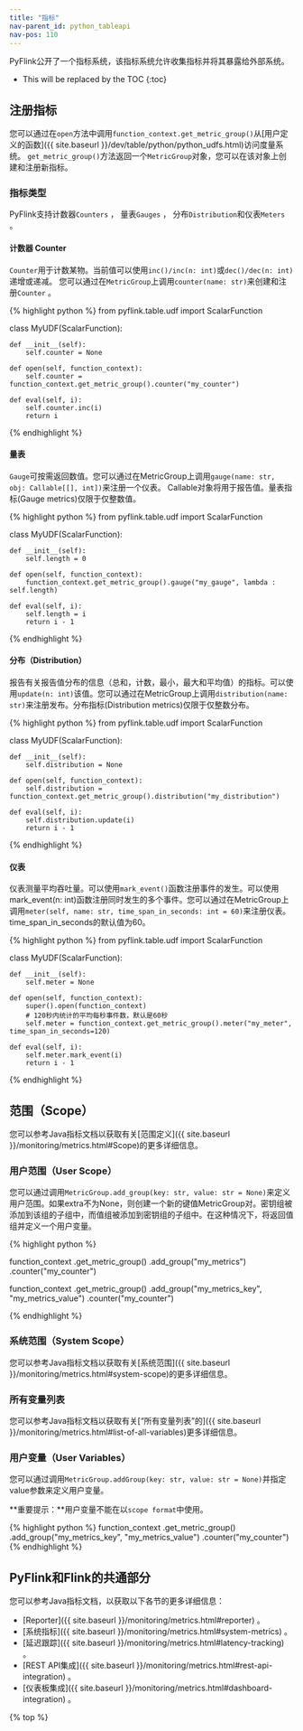 ```yaml
---
title: "指标"
nav-parent_id: python_tableapi
nav-pos: 110
---
```

<!--
Licensed to the Apache Software Foundation (ASF) under one
or more contributor license agreements.  See the NOTICE file
distributed with this work for additional information
regarding copyright ownership.  The ASF licenses this file
to you under the Apache License, Version 2.0 (the
"License"); you may not use this file except in compliance
with the License.  You may obtain a copy of the License at

  http://www.apache.org/licenses/LICENSE-2.0

Unless required by applicable law or agreed to in writing,
software distributed under the License is distributed on an
"AS IS" BASIS, WITHOUT WARRANTIES OR CONDITIONS OF ANY
KIND, either express or implied.  See the License for the
specific language governing permissions and limitations
under the License.
-->

 PyFlink公开了一个指标系统，该指标系统允许收集指标并将其暴露给外部系统。 

* This will be replaced by the TOC
{:toc}

## 注册指标

您可以通过在`` open ``方法中调用`` function_context.get_metric_group() ``从[用户定义的函数]({{ site.baseurl }}/dev/table/python/python_udfs.html)访问度量系统。 
`` get_metric_group() ``方法返回一个`` MetricGroup ``对象，您可以在该对象上创建和注册新指标。 

### 指标类型

 PyFlink支持计数器`` Counters `` ， 量表`` Gauges `` ， 分布`` Distribution ``和仪表`` Meters `` 。 

#### 计数器 Counter

 `` Counter ``用于计数某物。当前值可以使用`` inc()/inc(n: int) ``或`` dec()/dec(n: int) ``递增或递减。
 您可以通过在`` MetricGroup ``上调用`` counter(name: str) ``来创建和注册`` Counter `` 。 

<div class="codetabs" markdown="1">
<div data-lang="python" markdown="1">
{% highlight python %}
from pyflink.table.udf import ScalarFunction

class MyUDF(ScalarFunction):

    def __init__(self):
        self.counter = None

    def open(self, function_context):
        self.counter = function_context.get_metric_group().counter("my_counter")

    def eval(self, i):
        self.counter.inc(i)
        return i

{% endhighlight %}
</div>

</div>

#### 量表

 `` Gauge ``可按需返回数值。您可以通过在MetricGroup上调用`` gauge(name: str, obj: Callable[[], int]) ``来注册一个仪表。 Callable对象将用于报告值。量表指标(Gauge metrics)仅限于仅整数值。 

<div class="codetabs" markdown="1">
<div data-lang="python" markdown="1">
{% highlight python %}
from pyflink.table.udf import ScalarFunction

class MyUDF(ScalarFunction):

    def __init__(self):
        self.length = 0

    def open(self, function_context):
        function_context.get_metric_group().gauge("my_gauge", lambda : self.length)

    def eval(self, i):
        self.length = i
        return i - 1
{% endhighlight %}
</div>

</div>

#### 分布（Distribution）

报告有关报告值分布的信息（总和，计数，最小，最大和平均值）的指标。可以使用`` update(n: int) ``该值。您可以通过在MetricGroup上调用`` distribution(name: str) ``来注册发布。分布指标(Distribution metrics)仅限于仅整数分布。 

<div class="codetabs" markdown="1">
<div data-lang="python" markdown="1">
{% highlight python %}
from pyflink.table.udf import ScalarFunction

class MyUDF(ScalarFunction):

    def __init__(self):
        self.distribution = None

    def open(self, function_context):
        self.distribution = function_context.get_metric_group().distribution("my_distribution")

    def eval(self, i):
        self.distribution.update(i)
        return i - 1
{% endhighlight %}
</div>

</div>

#### 仪表

仪表测量平均吞吐量。可以使用`` mark_event() ``函数注册事件的发生。可以使用mark_event(n: int)函数注册同时发生的多个事件。您可以通过在MetricGroup上调用`` meter(self, name: str, time_span_in_seconds: int = 60) ``来注册仪表。 time_span_in_seconds的默认值为60。 

<div class="codetabs" markdown="1">
<div data-lang="python" markdown="1">
{% highlight python %}
from pyflink.table.udf import ScalarFunction

class MyUDF(ScalarFunction):

    def __init__(self):
        self.meter = None

    def open(self, function_context):
        super().open(function_context)
        # 120秒内统计的平均每秒事件数，默认是60秒 
        self.meter = function_context.get_metric_group().meter("my_meter", time_span_in_seconds=120)

    def eval(self, i):
        self.meter.mark_event(i)
        return i - 1
{% endhighlight %}
</div>

</div>

## 范围（Scope）

您可以参考Java指标文档以获取有关[范围定义]({{ site.baseurl }}/monitoring/metrics.html#Scope)的更多详细信息。 

### 用户范围（User Scope）

您可以通过调用`` MetricGroup.add_group(key: str, value: str = None) ``来定义用户范围。如果extra不为None，则创建一个新的键值MetricGroup对。密钥组被添加到该组的子组中，而值组被添加到密钥组的子组中。在这种情况下，将返回值组并定义一个用户变量。 

<div class="codetabs" markdown="1">
<div data-lang="python" markdown="1">
{% highlight python %}

function_context
    .get_metric_group()
    .add_group("my_metrics")
    .counter("my_counter")

function_context
    .get_metric_group()
    .add_group("my_metrics_key", "my_metrics_value")
    .counter("my_counter")

{% endhighlight %}
</div>

</div>

### 系统范围（System Scope）

您可以参考Java指标文档以获取有关[系统范围]({{ site.baseurl }}/monitoring/metrics.html#system-scope)的更多详细信息。 

### 所有变量列表

您可以参考Java指标文档以获取有关[“所有变量列表”的]({{ site.baseurl }}/monitoring/metrics.html#list-of-all-variables)更多详细信息。 

### 用户变量（User Variables）

您可以通过调用`` MetricGroup.addGroup(key: str, value: str = None) ``并指定value参数来定义用户变量。 

 **重要提示：**用户变量不能在以`scope format`中使用。 

<div class="codetabs" markdown="1">
<div data-lang="python" markdown="1">
{% highlight python %}
function_context
    .get_metric_group()
    .add_group("my_metrics_key", "my_metrics_value")
    .counter("my_counter")
{% endhighlight %}
</div>

</div>

##  PyFlink和Flink的共通部分

您可以参考Java指标文档，以获取以下各节的更多详细信息： 

*    [Reporter]({{ site.baseurl }}/monitoring/metrics.html#reporter) 。 
*    [系统指标]({{ site.baseurl }}/monitoring/metrics.html#system-metrics) 。 
*    [延迟跟踪]({{ site.baseurl }}/monitoring/metrics.html#latency-tracking) 。 
*    [REST API集成]({{ site.baseurl }}/monitoring/metrics.html#rest-api-integration) 。 
*    [仪表板集成]({{ site.baseurl }}/monitoring/metrics.html#dashboard-integration) 。 


{% top %}
